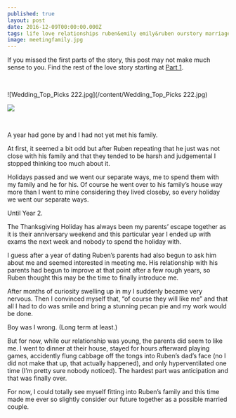 ```yaml
---
published: true
layout: post
date: 2016-12-09T00:00:00.000Z
tags: life love relationships ruben&emily emily&ruben ourstory marriage lifestyle  
image: meetingfamily.jpg
---
```


If you missed the first parts of the story, this post may not make much sense to you. Find the rest of the love story starting at [Part 1](http://edibleem.com/how-he-unintentionally-had-me-hooked).

<br>


![Wedding_Top_Picks 222.jpg](/content/Wedding_Top_Picks 222.jpg)


<a href="//www.pinterest.com/pin/create/button/" data-pin-do="buttonBookmark"  data-pin-color="red"><img src="//assets.pinterest.com/images/pidgets/pinit_fg_en_rect_red_20.png" /></a>

<!-- Please call pinit.js only once per page -->
<script type="text/javascript" async defer src="//assets.pinterest.com/js/pinit.js"></script>

<br>

A year had gone by and I had not yet met his family. 




At first, it seemed a bit odd but after Ruben repeating that he just was not close with his family and that they tended to be harsh and judgemental I stopped thinking too much about it.




Holidays passed and we went our separate ways, me to spend them with my family and he for his. Of course he went over to his family’s house way more than I went to mine considering they lived closeby, so every holiday we went our separate ways.




Until Year 2. 




The Thanksgiving Holiday has always been my parents’ escape together as it is their anniversary weekend and this particular year I ended up with exams the next week and nobody to spend the holiday with.




I guess after a year of dating Ruben’s parents had also begun to ask him about me and seemed interested in meeting me. His relationship with his parents had begun to improve at that point after a few rough years, so Ruben thought this may be the time to finally introduce me. 




After months of curiosity swelling up in my I suddenly became very nervous. Then I convinced myself that, “of course they will like me” and that all I had to do was smile and bring a stunning pecan pie and my work would be done. 




Boy was I wrong. (Long term at least.)




But for now, while our relationship was young, the parents did seem to like me. I went to dinner at their house, stayed for hours afterward playing games, accidently flung cabbage off the tongs into Ruben’s dad’s face (no I did not make that up, that actually happened), and only hyperventilated one time (I’m pretty sure nobody noticed). The hardest part was anticipation and that was finally over.




For now, I could totally see myself fitting into Ruben’s family and this time made me ever so slightly consider our future together as a possible married couple. 









